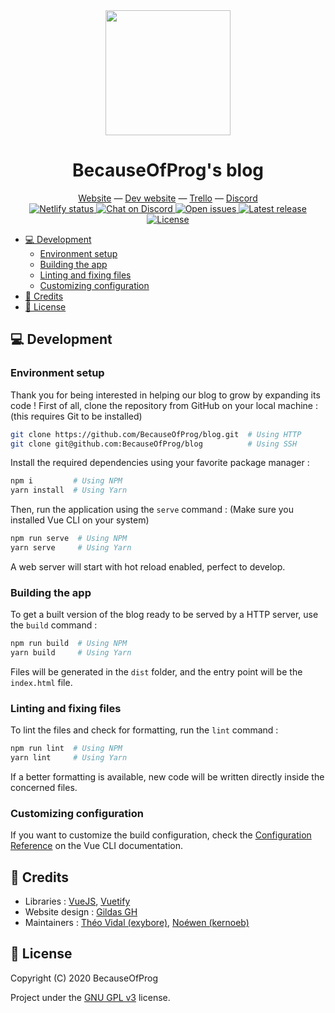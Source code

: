 <div align="center">
  <img src="https://cdn.becauseofprog.fr/v2/sites/becauseofprog.fr/assets/logos/bop.svg" width="200" />
  <h1>BecauseOfProg's blog</h1>
  <a href="https://becauseofprog.fr">Website</a> &mdash; <a href="https://dev.becauseofprog.fr">Dev website</a> &mdash; <a href="https://trello.com/b/4ef4jlfC/blog-v3">Trello</a> &mdash; <a href="https://discord.becauseofprog.fr">Discord</a><br>
  <a href="https://app.netlify.com/sites/becauseofprog-dev/deploys">
    <img src="https://api.netlify.com/api/v1/badges/bc059206-9f7c-4906-9692-9d582aeadb61/deploy-status" alt="Netlify status"
  </a>
  <a href="https://discord.becauseofprog.fr">
    <img src="https://img.shields.io/discord/272454426038370304?color=blue&label=discord" alt="Chat on Discord">
  </a>
  <a href="https://github.com/BecauseOfProg/blog/issues">
    <img src="https://img.shields.io/github/issues/BecauseOfProg/blog" alt="Open issues">
  </a>
  <a href="https://github.com/BecauseOfProg/blog/releases">
    <img src="https://img.shields.io/github/v/release/BecauseOfProg/blog" alt="Latest release">
  </a>
  <a href="./LICENSE">
    <img src="https://img.shields.io/github/license/BecauseOfProg/blog" alt="License">
  </a>
</div>

- [💻 Development](#-development)
  - [Environment setup](#environment-setup)
  - [Building the app](#building-the-app)
  - [Linting and fixing files](#linting-and-fixing-files)
  - [Customizing configuration](#customizing-configuration)
- [📜 Credits](#-credits)
- [🔐 License](#-license)

## 💻 Development

### Environment setup

Thank you for being interested in helping our blog to grow by expanding its code !
First of all, clone the repository from GitHub on your local machine : (this requires Git to be installed)

```bash
git clone https://github.com/BecauseOfProg/blog.git  # Using HTTP
git clone git@github.com:BecauseOfProg/blog          # Using SSH
```

Install the required dependencies using your favorite package manager :

```bash
npm i         # Using NPM
yarn install  # Using Yarn
```

Then, run the application using the `serve` command : (Make sure you installed Vue CLI on your system)

```bash
npm run serve  # Using NPM
yarn serve     # Using Yarn
```

A web server will start with hot reload enabled, perfect to develop.

### Building the app

To get a built version of the blog ready to be served by a HTTP server, use the `build` command :

```bash
npm run build  # Using NPM
yarn build     # Using Yarn
```

Files will be generated in the `dist` folder, and the entry point will be the `index.html` file.

### Linting and fixing files

To lint the files and check for formatting, run the `lint` command :

```bash
npm run lint  # Using NPM
yarn lint     # Using Yarn
```

If a better formatting is available, new code will be written directly inside the concerned files.

### Customizing configuration

If you want to customize the build configuration, check the [Configuration Reference](https://cli.vuejs.org/config/) on the Vue CLI documentation.

## 📜 Credits

- Libraries : [VueJS](https://vuejs.org), [Vuetify](https://vuetifyjs.com)
- Website design : [Gildas GH](https://github.com/Gildas-GH)
- Maintainers : [Théo Vidal (exybore)](https://github.com/exybore), [Noéwen (kernoeb)](https://github.com/kernoeb)

## 🔐 License

Copyright (C) 2020  BecauseOfProg

Project under the [GNU GPL v3](./LICENSE) license.
